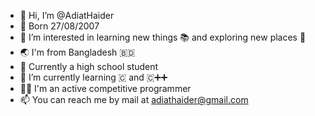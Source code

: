 - 👋 Hi, I’m @AdiatHaider
- 🎂 Born 27/08/2007
- 👀 I’m interested in learning new things 📚 and exploring new places 🧗
- 🌏 I'm from Bangladesh 🇧🇩
- 🎒 Currently a high school student 
- 🌱 I’m currently learning  🇨 and 🇨➕➕
- 👨‍💻 I'm an active competitive programmer
- 📫 You can reach me by mail at adiathaider@gmail.com

<!---
ADIAT-Alpha/ADIAT-Alpha is a ✨ special ✨ repository because its `README.md` (this file) appears on your GitHub profile.
You can click the Preview link to take a look at your changes.
--->
